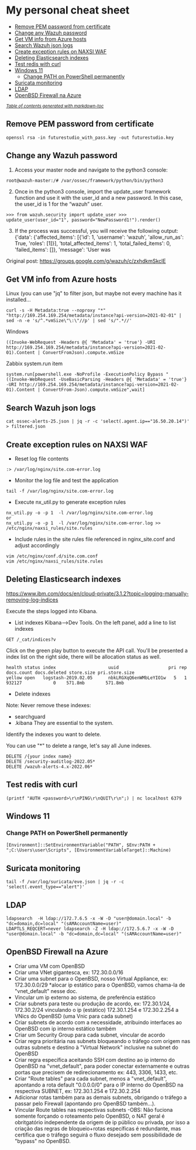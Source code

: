 # My personal cheat sheet
- [Remove PEM password from certificate](#remove-pem-password-from-certificate)
- [Change any Wazuh password](#change-any-wazuh-password)
- [Get VM info from Azure hosts](#get-vm-info-from-azure-hosts)
- [Search Wazuh json logs](#search-wazuh-json-logs)
- [Create exception rules on NAXSI WAF](#create-exception-rules-on-naxsi-waf)
- [Deleting Elasticsearch indexes](#deleting-elasticsearch-indexes)
- [Test redis with curl](#test-redis-with-curl)
- [Windows 11](#windows-11)
    * [Change PATH on PowerShell permanently](#change-path-on-powershell-permanently)
- [Suricata monitoring](#suricata-monitoring)
- [LDAP](#ldap)
- [OpenBSD Firewall na Azure](#openbsd-firewall-na-azure)

<small><i><a href='http://ecotrust-canada.github.io/markdown-toc/'>Table of contents generated with markdown-toc</a></i></small>

## Remove PEM password from certificate
```
openssl rsa -in futurestudio_with_pass.key -out futurestudio.key
```

## Change any Wazuh password
1. Access your master node and navigate to the python3 console:
```
root@wazuh-master:/# /var/ossec/framework/python/bin/python3
```
2. Once in the python3 console, import the update_user framework function and use it with the user_id and a new password. In this case, the user_id is 1 for the “wazuh” user.
```
>>> from wazuh.security import update_user >>> update_user(user_id="1", password="NewPassword1!").render()
```
3. If the process was successful, you will receive the following output:
{'data': {'affected_items': [{'id': 1, 'username': 'wazuh', 'allow_run_as': True, 'roles': [1]}], 'total_affected_items': 1, 'total_failed_items': 0, 'failed_items': []}, 'message': 'User was

Original post: https://groups.google.com/g/wazuh/c/zxhdkmSkclE


## Get VM info from Azure hosts
Linux (you can use "jq" to filter json, but maybe not every machine has it installed...
```
curl -s -H Metadata:true --noproxy "*" "http://169.254.169.254/metadata/instance?api-version=2021-02-01" | sed -n -e 's/^.*vmSize\"\:\"//p' | sed 's/".*//'
```
Windows
```
((Invoke-WebRequest -Headers @{ 'Metadata' = 'true'} -URI http://169.254.169.254/metadata/instance?api-version=2021-02-01).Content | ConvertFromJson).compute.vmSize
```
Zabbix system.run item
```
system.run[powershell.exe -NoProfile -ExecutionPolicy Bypass "((Invoke-WebRequest -UseBasicParsing -Headers @{ 'Metadata' = 'true'} -URI http://169.254.169.254/metadata/instance?api-version=2021-02-01).Content | ConvertFrom-Json).compute.vmSize",wait]
```


## Search Wazuh json logs
```
cat ossec-alerts-25.json | jq -r -c 'select(.agent.ip=="16.50.20.14")' > filtered.json
```
## Create exception rules on NAXSI WAF

* Reset log file contents
```
:> /var/log/nginx/site.com-error.log
```
* Monitor the log file and test the application
```
tail -f /var/log/nginx/site.com-error.log
 ```
* Execute nx_util.py to generate exception rules
```
nx_util.py -o -p 1  -l /var/log/nginx/site.com-error.log
or
nx_util.py -o -p 1  -l /var/log/nginx/site.com-error.log >> /etc/nginx/naxsi_rules/site.rules
```
* Include rules in the site rules file referenced in nginx_site.conf and adjust accordingly
```
vim /etc/nginx/conf.d/site.com.conf
vim /etc/nginx/naxsi_rules/site.rules
```
## Deleting Elasticsearch indexes

https://www.ibm.com/docs/en/cloud-private/3.1.2?topic=logging-manually-removing-log-indices

Execute the steps logged into Kibana.
* List indexes
Kibana-->Dev Tools.
On the left panel, add a line to list indexes
```
GET /_cat/indices?v
```

Click on the green play button to execute the API call. You'll be presented a index list on the right side, there will be allocation status as well.
```
health status index                    uuid                   pri rep docs.count docs.deleted store.size pri.store.size
yellow open   logstash-2019.02.05      nbkLRGXqQ6enWMbLeYIO1w   5   1     932127            0    571.8mb        571.8mb
```
* Delete indexes

Note: Never remove these indexes:
* searchguard
* .kibana
They are essential to the system.

Identify the indexes you want to delete.

You can use "*" to delete a range, let's say all June indexes.

```
DELETE /{your index name}
DELETE /security-auditlog-2022.05*
DELETE /wazuh-alerts-4.x-2022.06*
```

## Test redis with curl
```
(printf "AUTH <password>\r\nPING\r\nQUIT\r\n";) | nc localhost 6379
```

## Windows 11
### Change PATH on PowerShell permanently

```
[Environment]::SetEnvironmentVariable("PATH", $Env:PATH + ";C:\Users\user\Scripts", [EnvironmentVariableTarget]::Machine)
```

## Suricata monitoring

```
tail -f /var/log/suricata/eve.json | jq -r -c 'select(.event_type=="alert")'
```

## LDAP
```
ldapsearch  -H ldap://172.7.6.5 -x -W -D "user@domain.local" -b "dc=domain,dc=local" "(sAMAccountName=user)"
LDAPTLS_REQCERT=never ldapsearch -Z -H ldap://172.5.6.7 -x -W -D "user@domain.local" -b "dc=domain,dc=local" "(sAMAccountName=user)"
```

## OpenBSD Firewall na Azure
- Criar uma VM com OpenBSD
- Criar uma VNet gigantesca, ex: 172.30.0.0/16
- Criar uma subnet para o OpenBSD, nosso Virtual Appliance, ex: 172.30.0.0/29 *alocar ip estático para o OpenBSD, vamos chama-la de "vnet_default" nesse doc.
- Vincular um ip externo ao sistema, de preferência estático
- Criar subnets para teste ou produção de acordo, ex: 172.30.1/24, 172.30.2/24 vinculando o ip (estático) 172.30.1.254 e 172.30.2.254 a VNics do OpenBSD (uma Vnic para cada subnet)
- Criar subnets de acordo com a necessidade, atribuindo interfaces ao OpenBSD com ip interno estático também
- Criar um Security Group para cada subnet, vincular de acordo
- Criar regra prioritária nas subnets bloqueando o tráfego com origem nas outras subnets e destino à "Virtual Network" inclusive na subnet do OpenBSD
- Criar regra específica aceitando SSH com destino ao ip interno do OpenBSD na "vnet_default", para poder conectar externamente e outras portas que precisem de redirecionamento ex: 443, 3306, 1433, etc.
- Criar "Route tables" para cada subnet, menos a "vnet_default", apontando a rota default "0.0.0.0/0" para o IP interno do OpenBSD na respectiva SUBNET, ex: 172.30.1.254 e 172.30.2.254
- Adicionar rotas também para as demais subnets, obrigando o tráfego a passar pelo Firewall (apontando pro OpenBSD também...).
- Vincular Route tables nas respectivas subnets
-OBS: Não fuciona somente forçando o roteamento pelo OpenBSD, o NAT geral é obritgatório independente da origem de ip público ou privada, por isso a criação das regras de bloqueio+rotas específicas é redundante, mas certifica que o tráfego seguirá o fluxo desejado sem possibilidade de "bypass" no OpenBSD.
